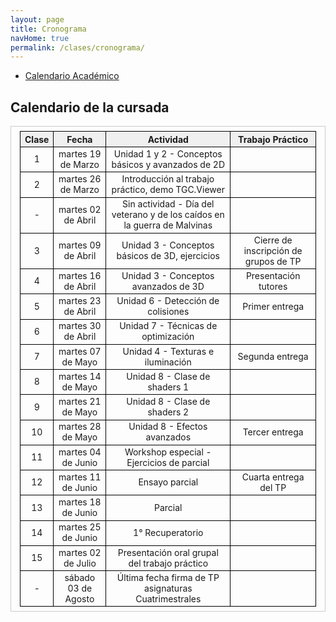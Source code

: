 ```yaml
---
layout: page
title: Cronograma
navHome: true
permalink: /clases/cronograma/
---
```


<style>

table {
  border-collapse: collapse;
  border-spacing: 0;
  font-size: 1em;
  border: 1px solid #CCC;
  margin: 0;
  padding: 0.5em 1em;
}

th {
 font-weight: bold;
  background-color: #F0F0F0;
  border:1px solid #000000;
}

td{
    border:1px solid #000000;
}

</style>

* [Calendario Académico](https://www.frba.utn.edu.ar/es/calendario-academico/)

## Calendario de la cursada

| Clase | Fecha               | Actividad    | Trabajo Práctico  |
|:-----:|:-------------------:|:------------:|:-----------------:|
|  1    | martes 19 de Marzo | Unidad 1 y 2 - Conceptos básicos y avanzados de 2D ||
|  2    | martes 26 de Marzo | Introducción al trabajo práctico, demo TGC.Viewer ||
|  -    | martes 02 de Abril | Sin actividad - Día del veterano y de los caídos en la guerra de Malvinas ||
|  3    | martes 09 de Abril | Unidad 3 - Conceptos básicos de 3D, ejercicios | Cierre de inscripción de grupos de TP|
|  4    | martes 16 de Abril | Unidad 3 - Conceptos avanzados de 3D | Presentación tutores|
|  5    | martes 23 de Abril | Unidad 6 - Detección de colisiones | Primer entrega|
|  6    | martes 30 de Abril | Unidad 7 - Técnicas de optimización ||
|  7    | martes 07 de Mayo | Unidad 4 - Texturas e iluminación | Segunda entrega|
|  8    | martes 14 de Mayo | Unidad 8 - Clase de shaders 1 ||
|  9    | martes 21 de Mayo | Unidad 8 - Clase de shaders 2 ||
| 10    | martes 28 de Mayo | Unidad 8 - Efectos avanzados | Tercer entrega|
| 11    | martes 04 de Junio | Workshop especial - Ejercicios de parcial||
| 12    | martes 11 de Junio | Ensayo parcial | Cuarta entrega del TP |
| 13    | martes 18 de Junio | Parcial ||
| 14    | martes 25 de Junio | 1° Recuperatorio ||
| 15    | martes 02 de Julio | Presentación oral grupal del trabajo práctico ||
|  -    | sábado 03 de Agosto | Última fecha firma de TP asignaturas Cuatrimestrales ||
